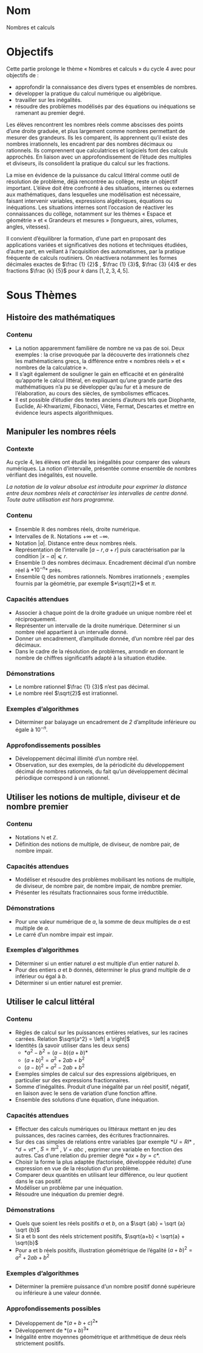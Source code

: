 # Nom

Nombres et calculs

# Objectifs

Cette partie prolonge le thème « Nombres et calculs » du cycle 4 avec pour objectifs de :

- approfondir la connaissance des divers types et ensembles de nombres.
- développer la pratique du calcul numérique ou algébrique.
- travailler sur les inégalités.
- résoudre des problèmes modélisés par des équations ou inéquations se ramenant au premier degré.

Les élèves rencontrent les nombres réels comme abscisses des points d’une droite graduée, et plus largement comme nombres permettant de mesurer des grandeurs. Ils les comparent, ils apprennent qu’il existe des nombres irrationnels, les encadrent par des nombres décimaux ou rationnels. Ils comprennent que calculatrices et logiciels font des calculs approchés. En liaison avec un approfondissement de l’étude des multiples et diviseurs, ils consolident la pratique du calcul sur les fractions. 

La mise en évidence de la puissance du calcul littéral comme outil de résolution de problème, déjà rencontrée au collège, reste un objectif important. L’élève doit être confronté à des situations, internes ou externes aux mathématiques, dans lesquelles une modélisation est nécessaire, faisant intervenir variables, expressions algébriques, équations ou inéquations. Les situations internes sont l’occasion de réactiver les connaissances du collège, notamment sur les thèmes « Espace et géométrie » et « Grandeurs et mesures » (longueurs, aires, volumes, angles, vitesses). 

Il convient d’équilibrer la formation, d’une part en proposant des applications variées et significatives des notions et techniques étudiées, d’autre part, en veillant à l’acquisition des automatismes, par la pratique fréquente de calculs routiniers. On réactivera notamment les formes décimales exactes de $\frac {1} {2}$ , $\frac {1} {3}$, $\frac {3} {4}$ er des fractions $\frac {k} {5}$ pour $k$ dans $[1, 2, 3, 4, 5]$.

# Sous Thèmes

## Histoire des mathématiques

### Contenu

- La notion apparemment familière de nombre ne va pas de soi. Deux exemples : la crise provoquée par la découverte des irrationnels chez les mathématiciens grecs, la différence entre « nombres réels » et « nombres de la calculatrice ».
- Il s’agit également de souligner le gain en efficacité et en généralité qu’apporte le calcul littéral, en expliquant qu’une grande partie des mathématiques n’a pu se développer qu’au fur et à mesure de l’élaboration, au cours des siècles, de symbolismes efficaces.
- Il est possible d’étudier des textes anciens d’auteurs tels que Diophante, Euclide, Al-Khwarizmi, Fibonacci, Viète, Fermat, Descartes et mettre en évidence leurs aspects algorithmiques.

## Manipuler les nombres réels

### Contexte

Au cycle 4, les élèves ont étudié les inégalités pour comparer des valeurs numériques. La notion d’intervalle, présentée comme ensemble de nombres vérifiant des inégalités, est nouvelle. 

*La notation de la valeur absolue est introduite pour exprimer la distance entre deux nombres réels et caractériser les intervalles de centre donné. Toute autre utilisation est hors programme.*

### Contenu

- Ensemble ℝ des nombres réels, droite numérique.
- Intervalles de ℝ. Notations $+\infty$ et $-\infty$.
- Notation |*a*|. Distance entre deux nombres réels.
- Représentation de l’intervalle $[a - r , a + r]$ puis caractérisation par la condition $|x - a| ⩽ r$.
- Ensemble 𝔻 des nombres décimaux. Encadrement décimal d’un nombre réel à $*10^{-n}$* près.
- Ensemble ℚ des nombres rationnels. Nombres irrationnels ; exemples fournis par la géométrie, par exemple $*\sqrt{2}*$ et $π$.

### Capacités attendues

- Associer à chaque point de la droite graduée un unique nombre réel et réciproquement.
- Représenter un intervalle de la droite numérique. Déterminer si un nombre réel appartient à un intervalle donné.
- Donner un encadrement, d’amplitude donnée, d’un nombre réel par des décimaux.
- Dans le cadre de la résolution de problèmes, arrondir en donnant le nombre de chiffres significatifs adapté à la situation étudiée.

### Démonstrations

- Le nombre rationnel $\frac {1} {3}$ n’est pas décimal.
- Le nombre réel $\sqrt{2}$ est irrationnel.

### Exemples d’algorithmes

- Déterminer par balayage un encadrement de *2* d’amplitude inférieure ou égale à $10^{-n}$.

### Approfondissements possibles

- Développement décimal illimité d’un nombre réel.
- Observation, sur des exemples, de la périodicité du développement décimal de nombres rationnels, du fait qu’un développement décimal périodique correspond à un rationnel.

## Utiliser les notions de multiple, diviseur et de nombre premier

### Contenu

- Notations ℕ et ℤ.
- Définition des notions de multiple, de diviseur, de nombre pair, de nombre impair.

### Capacités attendues

- Modéliser et résoudre des problèmes mobilisant les notions de multiple, de diviseur, de nombre pair, de nombre impair, de nombre premier.
- Présenter les résultats fractionnaires sous forme irréductible.

### Démonstrations

- Pour une valeur numérique de *a*, la somme de deux multiples de *a* est multiple de *a*.
- Le carré d’un nombre impair est impair.

### Exemples d’algorithmes

- Déterminer si un entier naturel *a* est multiple d’un entier naturel *b*.
- Pour des entiers *a* et *b* donnés, déterminer le plus grand multiple de *a* inférieur ou égal à *b*.
- Déterminer si un entier naturel est premier.

## Utiliser le calcul littéral

### Contenu

- Règles de calcul sur les puissances entières relatives, sur les racines carrées. Relation $\sqrt{a^2} = \left| a \right|$
- Identités (à savoir utiliser dans les deux sens)
    - $*a^2 - b^2 = (a-b)(a+b)*$
    - $(a+b)^2 = a^2 + 2ab + b^2$
    - $(a-b)^2 = a^2-2ab+b^2$
- Exemples simples de calcul sur des expressions algébriques, en particulier sur des expressions fractionnaires.
- Somme d’inégalités. Produit d’une inégalité par un réel positif, négatif, en liaison avec le sens de variation d’une fonction affine.
- Ensemble des solutions d’une équation, d’une inéquation.

### Capacités attendues

- Effectuer des calculs numériques ou littéraux mettant en jeu des puissances, des racines carrées, des écritures fractionnaires.
- Sur des cas simples de relations entre variables (par exemple $*U = RI$* , $*d = vt$* ,  $S = πr^2$ , $V = abc$ , exprimer une variable en fonction des autres. Cas d’une relation du premier degré $*ax + by = c*$.
- Choisir la forme la plus adaptée (factorisée, développée réduite) d’une expression en vue de la résolution d’un problème.
- Comparer deux quantités en utilisant leur différence, ou leur quotient dans le cas positif.
- Modéliser un problème par une inéquation.
- Résoudre une inéquation du premier degré.

### Démonstrations

- Quels que soient les réels positifs *a* et *b*, on a $\sqrt {ab} = \sqrt {a} \sqrt {b}$
- Si a et b sont des réels strictement positifs, $\sqrt{a+b} < \sqrt{a} + \sqrt{b}$
- Pour a et b réels positifs, illustration géométrique de l’égalité $(a+b)^2=a^2+2ab+b^2$

### Exemples d’algorithmes

- Déterminer la première puissance d’un nombre positif donné supérieure ou inférieure à une valeur donnée.

### Approfondissements possibles

- Développement de $*(a + b + c)^2*$
- Développement de $*(a + b)^3*$
- Inégalité entre moyennes géométrique et arithmétique de deux réels strictement positifs.